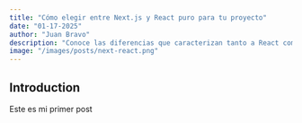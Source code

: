 ```yaml
---
title: "Cómo elegir entre Next.js y React puro para tu proyecto"
date: "01-17-2025"
author: "Juan Bravo"
description: "Conoce las diferencias que caracterizan tanto a React como a Next js para saber que es lo mas conveniente para tu proyecto"
image: "/images/posts/next-react.png"
---
```


## Introduction

Este es mi primer post
